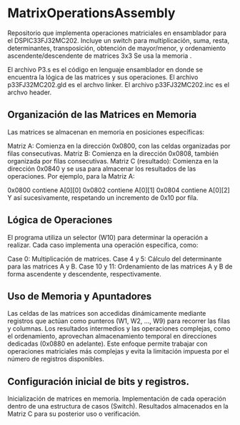 # MatrixOperationsAssembly
Repositorio que implementa operaciones matriciales en ensamblador para el DSPIC33FJ32MC202. Incluye un switch para multiplicación, suma, resta, determinantes, transposición, obtención de mayor/menor, y ordenamiento ascendente/descendente de matrices 3x3 Se usa la memoria . 

El archivo P3.s es el código en lenguaje ensamblador en donde se encuentra la lógica de las matrices y sus operaciones. 
El archivo p33FJ32MC202.gld es el archvo linker. 
El archivo p33FJ32MC202.inc es el archvo header.

## Organización de las Matrices en Memoria
Las matrices se almacenan en memoria en posiciones específicas:

Matriz A: Comienza en la dirección 0x0800, con las celdas organizadas por filas consecutivas.
Matriz B: Comienza en la dirección 0x0808, también organizada por filas consecutivas.
Matriz C (resultado): Comienza en la dirección 0x0840 y se usa para almacenar los resultados de las operaciones.
Por ejemplo, para la Matriz A:

0x0800 contiene A[0][0]
0x0802 contiene A[0][1]
0x0804 contiene A[0][2]
Y así sucesivamente, respetando un incremento de 0x10 por fila.
## Lógica de Operaciones
El programa utiliza un selector (W10) para determinar la operación a realizar. Cada caso implementa una operación específica, como:

Case 0: Multiplicación de matrices.
Case 4 y 5: Cálculo del determinante para las matrices A y B.
Case 10 y 11: Ordenamiento de las matrices A y B de forma ascendente y descendente, respectivamente.
## Uso de Memoria y Apuntadores
Las celdas de las matrices son accedidas dinámicamente mediante registros que actúan como punteros (W1, W2, ..., W9) para recorrer las filas y columnas.
Los resultados intermedios y las operaciones complejas, como el ordenamiento, aprovechan almacenamiento temporal en direcciones dedicadas (0x0880 en adelante).
Este enfoque permite trabajar con operaciones matriciales más complejas y evita la limitación impuesta por el número de registros disponibles.

## Configuración inicial de bits y registros.
Inicialización de matrices en memoria.
Implementación de cada operación dentro de una estructura de casos (Switch).
Resultados almacenados en la Matriz C para su posterior uso o verificación.
